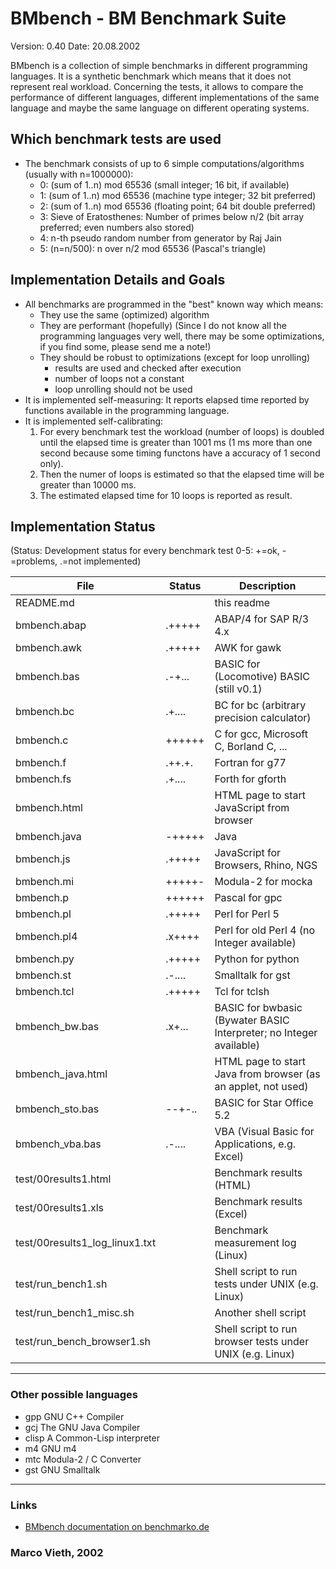 # BMbench - BM Benchmark Suite

Version: 0.40
Date: 20.08.2002

BMbench is a collection of simple benchmarks in different programming languages.
It is a synthetic benchmark which means that it does not represent real workload.
Concerning the tests, it allows to compare the performance of different languages,
different implementations of the same language and maybe
the same language on different operating systems.

## Which benchmark tests are used

- The benchmark consists of up to 6 simple computations/algorithms (usually with n=1000000):
  - 0: (sum of 1..n) mod 65536  (small integer; 16 bit, if available)
  - 1: (sum of 1..n) mod 65536  (machine type integer; 32 bit preferred)
  - 2: (sum of 1..n) mod 65536  (floating point; 64 bit double preferred)
  - 3: Sieve of Eratosthenes: Number of primes below n/2 (bit array preferred; even numbers also stored)
  - 4: n-th pseudo random number from generator by Raj Jain
  - 5: (n=n/500): n over n/2 mod 65536 (Pascal's triangle)

## Implementation Details and Goals

- All benchmarks are programmed in the "best" known way which means:
  - They use the same (optimized) algorithm
  - They are performant (hopefully)
    (Since I do not know all the programming languages very well, there may be some optimizations,
     if you find some, please send me a note!)
  - They should be robust to optimizations (except for loop unrolling)
    - results are used and checked after execution
    - number of loops not a constant
    - loop unrolling should not be used
- It is implemented self-measuring:
  It reports elapsed time reported by functions available in the programming language.
- It is implemented self-calibrating:
  1. For every benchmark test the workload (number of loops) is doubled until the elapsed time
  is greater than 1001 ms (1 ms more than one second because some timing functons have a
  accuracy of 1 second only).
  2. Then the numer of loops is estimated so that the elapsed time will be greater than 10000 ms.
  3. The estimated elapsed time for 10 loops is reported as result.

## Implementation Status

(Status: Development status for every benchmark test 0-5: +=ok, -=problems, .=not implemented)

File |             Status |    Description
--- | --- | ---
README.md    |           |  this readme
bmbench.abap   |  .+++++   | ABAP/4 for SAP R/3 4.x
bmbench.awk    |  .+++++   | AWK for gawk
bmbench.bas    |  .-+...   | BASIC for (Locomotive) BASIC (still v0.1)
bmbench.bc     |  .+....   | BC for bc (arbitrary precision calculator)
bmbench.c      |  ++++++   | C for gcc, Microsoft C, Borland C, ...
bmbench.f      |  .++.+.   | Fortran for g77
bmbench.fs     |  .+....   | Forth for gforth
bmbench.html   |           | HTML page to start JavaScript from browser
bmbench.java   |  -+++++   | Java
bmbench.js     |  .+++++   | JavaScript for Browsers, Rhino, NGS
bmbench.mi     |  +++++-   | Modula-2 for mocka
bmbench.p      |  ++++++   | Pascal for gpc
bmbench.pl     |  .+++++   | Perl for Perl 5
bmbench.pl4    |  .x++++   | Perl for old Perl 4 (no Integer available)
bmbench.py     |  .+++++   | Python for python
bmbench.st     |  .-....   | Smalltalk for gst
bmbench.tcl    |  .+++++   | Tcl for tclsh
bmbench_bw.bas |  .x+...   | BASIC for bwbasic (Bywater BASIC Interpreter; no Integer available)
bmbench_java.html |        |  HTML page to start Java from browser (as an applet, not used)
bmbench_sto.bas | --+-..   | BASIC for Star Office 5.2
bmbench_vba.bas | .-....   | VBA (Visual Basic for Applications, e.g. Excel)
test/00results1.html |           | Benchmark results (HTML)
test/00results1.xls  |           | Benchmark results (Excel)
test/00results1_log_linux1.txt |  | Benchmark measurement log (Linux)
test/run_bench1.sh    |          | Shell script to run tests under UNIX (e.g. Linux)
test/run_bench1_misc.sh |        | Another shell script
test/run_bench_browser1.sh |     | Shell script to run browser tests under UNIX (e.g. Linux)

---

### Other possible languages

- gpp     GNU C++ Compiler
- gcj     The GNU Java Compiler
- clisp   A Common-Lisp interpreter
- m4      GNU m4
- mtc     Modula-2 / C Converter
- gst     GNU Smalltalk

---

### Links

- [BMbench documentation on benchmarko.de](http://www.benchmarko.de/software/bmbench/index_e.html)

### **Marco Vieth, 2002**
